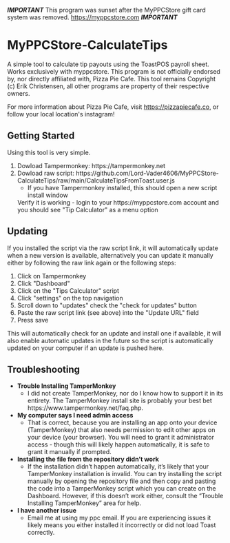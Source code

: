 **_IMPORTANT_** This program was sunset after the MyPPCStore gift card system was removed. https://myppcstore.com **_IMPORTANT_**
# MyPPCStore-CalculateTips
A simple tool to calculate tip payouts using the ToastPOS payroll sheet. Works exclusively with myppcstore. This program is not officially endorsed by, nor directly affiliated with, Pizza Pie Cafe. This tool remains Copyright (c) Erik Christensen, all other programs are property of their respective owners.

For more information about Pizza Pie Cafe, visit https://pizzapiecafe.co, or follow your local location's instagram!
<h2>Getting Started</h2>
Using this tool is very simple.
<ol>
  <li>Dowload Tampermonkey: https://tampermonkey.net</li>
  <li>Dowload raw script: https://github.com/Lord-Vader4606/MyPPCStore-CalculateTips/raw/main/CalculateTipsFromToast.user.js
    <ul><li>If you have Tampermonkey installed, this should open a new script install window</li></ul>
  </li>Verify it is working - login to your https://myppcstore.com account and you should see "Tip Calculator" as a menu option</li>
</ol>
<h2>Updating</h2>
If you installed the script via the raw script link, it will automatically update when a new version is available, alternatively you can update it manually either by following the raw link again or the following steps:
<ol>
  <li>Click on Tampermonkey</li>
  <li>Click "Dashboard"</li>
  <li>Click on the "Tips Calculator" script</li>
  <li>Click "settings" on the top navigation</li>
  <li>Scroll down to "updates" check the "check for updates" button</li>
  <li>Paste the raw script link (see above) into the "Update URL" field</li>
  <li>Press save</li>
</ol>
This will automatically check for an update and install one if available, it will also enable automatic updates in the future so the script is automatically updated on your computer if an update is pushed here.
<h2>Troubleshooting</h2>
<ul>
  <li><strong>Trouble Installing TamperMonkey</strong>
  <ul><li>I did not create TamperMonkey, nor do I know how to support it in its entirety. The TamperMonkey install site is probably your best bet     https://www.tampermonkey.net/faq.php.</li></ul>
  </li>
  <li><strong>My computer says I need admin access</strong>
  <ul><li>That is correct, because you are installing an app onto your device (TamperMonkey) that also needs permission to edit other apps on your device  (your browser). You will need to grant it administrator access - though this will likely happen automatically, it is safe to grant it manually if prompted.</li></ul>
  </li>
  <li><strong>Installing the file from the repository didn’t work</strong>
  <ul><li>If the installation didn’t happen automatically, it’s likely that your TamperMonkey installation is invalid. You can try installing the script manually by opening the repository file and then copy and pasting the code into a TamperMonkey script which you can create on the Dashboard. However, if this doesn’t work either, consult the “Trouble Installing TamperMonkey” area for help.</li></ul>
  <li><strong>I have another issue</strong>
  <ul><li>Email me at using my ppc email. If you are experiencing issues it likely means you either installed it incorrectly or did not load Toast correctly.</li></ul>
  </li>
</ul>
